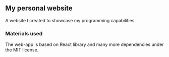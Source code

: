 
## My personal website

A website I created to showcase my programming capabilities.

### Materials used

The web-app is based on React library and many more dependencies under the MIT license.
